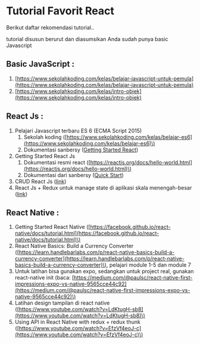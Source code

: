 # Tutorial Favorit React

Berikut daftar rekomendasi tutorial..

tutorial disusun berurut dan diasumsikan Anda sudah punya basic Javascript

## Basic JavaScript :

1. [https://www.sekolahkoding.com/kelas/belajar-javascript-untuk-pemula](https://www.sekolahkoding.com/kelas/belajar-javascript-untuk-pemula)
2. [https://www.sekolahkoding.com/kelas/intro-objek](https://www.sekolahkoding.com/kelas/intro-objek)

## React Js :

1. Pelajari Javascript terbaru ES 6 \(ECMA Script 2015\)
   1. Sekolah koding \([https://www.sekolahkoding.com/kelas/belajar-es6](https://www.sekolahkoding.com/kelas/belajar-es6)\)
   2. Dokumentasi sanbersy \([Getting Started React](getting-started-react/)\)
2. Getting Started React Js
   1. Dokumentasi resmi react \([https://reactjs.org/docs/hello-world.html](https://reactjs.org/docs/hello-world.html)\)
   2. Dokumentasi dari sanbersy \([Quick Start](getting-started-react/quick-start.md)\)
3. CRUD React Js \([link](https://www.youtube.com/watch?v=S66rHpyU-Eg&list=PLqzyoPcm_VGhKC6hPpSA8Q1gcXxYhAKMO&index=3)\)
4. React Js + Redux untuk manage state di aplikasi skala menengah-besar \([link](https://www.youtube.com/watch?v=93p3LxR9xfM&index=4&list=PLqzyoPcm_VGhKC6hPpSA8Q1gcXxYhAKMO)\)

## React Native :

1. Getting Started React Native \([https://facebook.github.io/react-native/docs/tutorial.html](https://facebook.github.io/react-native/docs/tutorial.html)\)
2. React Native Basics: Build a Currency Converter \([https://learn.handlebarlabs.com/p/react-native-basics-build-a-currency-converter](https://learn.handlebarlabs.com/p/react-native-basics-build-a-currency-converter)\), pelajari module 1-5 dan module 7
3. Untuk latihan bisa gunakan expo, sedangkan untuk project real, gunakan react-native init \(baca: [https://medium.com/@paulsc/react-native-first-impressions-expo-vs-native-9565cce44c92](https://medium.com/@paulsc/react-native-first-impressions-expo-vs-native-9565cce44c92)\)
4. Latihan design tampilan di react native \([https://www.youtube.com/watch?v=LdKtugH-sb8](https://www.youtube.com/watch?v=LdKtugH-sb8)\)
5. Using API in React Native with redux + redux thunk \([https://www.youtube.com/watch?v=EfzVf4eoJ-c](https://www.youtube.com/watch?v=EfzVf4eoJ-c)\)

